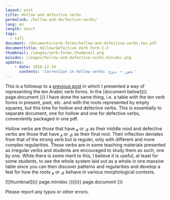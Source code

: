 ```yaml
---
layout: post
title: Hollow and defective verbs
permalink: /hollow-and-derfective-verbs/
lang: en
length: short
tags: 
  - tafl
document: /documents/verb-forms/hollow-and-defective-verbs.tex.pdf
documenttitle: Hollow/Defective Verb Form I-X
thumbnail: /images/verb-forms.thumbnail.png
minidoc: /images/hollow-and-defective-verbs.minidoc.png
updates: 
    - date: 2018-12-10
      contents: 'Correction in hollow verbs: تجوز → تزوج'
---
```


This is a followup to a [previous post](/arabic-verb-forms/) in which I presented a way of representing the ten Arabic verb forms. In the [document below]({{ page.document }}) I have done the same thing, i.e. a table with the ten verb forms in present, past, etc. and with the roots represented by empty squares, but this time for hollow and defective verbs. This is essentially to separate document, one for hollow and one for defective verbs, conveniently packaged in one pdf.

Hollow verbs are those that have و or&nbsp;ي as their middle rood and defective verbs are those that have و or&nbsp;ي as their final root. Their inflection deviates from that of the strong verb but is reguler, only with different and more complex regularities. These verbs are in some teaching materials presented as irregular verbs and students are encouraged to study them as such, one by one. While there is some merit to this, I believe it is useful, at least for some students, to see the whole system laid out as a whole in one massive table since you can then discover patterns and regularities and develop a feel for how the roots و or&nbsp;ي behave in various morphological contexts.

[![thumbnail]({{ page.minidoc }})]({{ page.document }})

Please report any typos or other errors.

